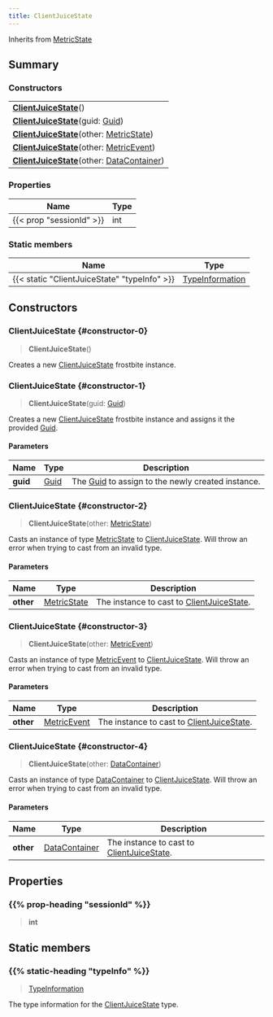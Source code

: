 ```yaml
---
title: ClientJuiceState
---
```


Inherits from 
[MetricState](/vext/ref/fb/metricstate)

## Summary
### Constructors
| |
| ----------- |
| **[ClientJuiceState](#constructor-0)**() |
| **[ClientJuiceState](#constructor-1)**(guid: [Guid](/vext/ref/shared/class/guid)) |
| **[ClientJuiceState](#constructor-2)**(other: [MetricState](/vext/ref/fb/metricstate)) |
| **[ClientJuiceState](#constructor-3)**(other: [MetricEvent](/vext/ref/fb/metricevent)) |
| **[ClientJuiceState](#constructor-4)**(other: [DataContainer](/vext/ref/shared/class/datacontainer)) |

### Properties
| Name | Type |
| ---- | ---- |
| {{< prop "sessionId" >}} | int |

### Static members
| Name | Type |
| ---- | ---- |
| {{< static "ClientJuiceState" "typeInfo" >}} | [TypeInformation](/vext/ref/shared/class/typeinformation) |

## Constructors
### ClientJuiceState {#constructor-0}
> **ClientJuiceState**()

Creates a new [ClientJuiceState](/vext/ref/fb/clientjuicestate) frostbite instance.

### ClientJuiceState {#constructor-1}
> **ClientJuiceState**(guid: [Guid](/vext/ref/shared/class/guid))

Creates a new [ClientJuiceState](/vext/ref/fb/clientjuicestate) frostbite instance and assigns it the provided [Guid](/vext/ref/shared/class/guid).

#### Parameters
| Name | Type | Description |
| ---- | ---- | ----------- |
| **guid** | [Guid](/vext/ref/shared/class/guid) | The [Guid](/vext/ref/shared/class/guid) to assign to the newly created instance. |

### ClientJuiceState {#constructor-2}
> **ClientJuiceState**(other: [MetricState](/vext/ref/fb/metricstate))

Casts an instance of type [MetricState](/vext/ref/fb/metricstate) to [ClientJuiceState](/vext/ref/fb/clientjuicestate). Will throw an error when trying to cast from an invalid type.

#### Parameters
| Name | Type | Description |
| ---- | ---- | ----------- |
| **other** | [MetricState](/vext/ref/fb/metricstate) | The instance to cast to [ClientJuiceState](/vext/ref/fb/clientjuicestate). |

### ClientJuiceState {#constructor-3}
> **ClientJuiceState**(other: [MetricEvent](/vext/ref/fb/metricevent))

Casts an instance of type [MetricEvent](/vext/ref/fb/metricevent) to [ClientJuiceState](/vext/ref/fb/clientjuicestate). Will throw an error when trying to cast from an invalid type.

#### Parameters
| Name | Type | Description |
| ---- | ---- | ----------- |
| **other** | [MetricEvent](/vext/ref/fb/metricevent) | The instance to cast to [ClientJuiceState](/vext/ref/fb/clientjuicestate). |

### ClientJuiceState {#constructor-4}
> **ClientJuiceState**(other: [DataContainer](/vext/ref/shared/class/datacontainer))

Casts an instance of type [DataContainer](/vext/ref/shared/class/datacontainer) to [ClientJuiceState](/vext/ref/fb/clientjuicestate). Will throw an error when trying to cast from an invalid type.

#### Parameters
| Name | Type | Description |
| ---- | ---- | ----------- |
| **other** | [DataContainer](/vext/ref/shared/class/datacontainer) | The instance to cast to [ClientJuiceState](/vext/ref/fb/clientjuicestate). |

## Properties
### {{% prop-heading "sessionId" %}}
> **int**

## Static members
### {{% static-heading "typeInfo" %}}
> [TypeInformation](/vext/ref/shared/class/typeinformation)

The type information for the [ClientJuiceState](/vext/ref/fb/clientjuicestate) type.

